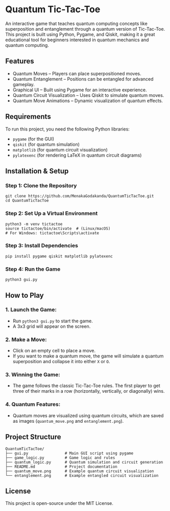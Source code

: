 # Quantum Tic-Tac-Toe

An interactive game that teaches quantum computing concepts like superposition and entanglement through a quantum version of Tic-Tac-Toe. This project is built using Python, Pygame, and Qiskit, making it a great educational tool for beginners interested in quantum mechanics and quantum computing.

## Features

- Quantum Moves – Players can place superpositioned moves.
- Quantum Entanglement – Positions can be entangled for advanced gameplay.
- Graphical UI – Built using Pygame for an interactive experience.
- Quantum Circuit Visualization – Uses Qiskit to simulate quantum moves.
- Quantum Move Animations – Dynamic visualization of quantum effects.

## Requirements
To run this project, you need the following Python libraries:
- `pygame` (for the GUI)
- `qiskit` (for quantum simulation)
- `matplotlib` (for quantum circuit visualization)
- `pylatexenc` (for rendering LaTeX in quantum circuit diagrams)

## Installation & Setup

### Step 1: Clone the Repository
```
git clone https://github.com/MenakaGodakanda/QuantumTicTacToe.git
cd QuantumTicTacToe
```

### Step 2: Set Up a Virtual Environment
```
python3 -m venv tictactoe
source tictactoe/bin/activate  # (Linux/macOS)
# For Windows: tictactoe\Scripts\activate
```

### Step 3: Install Dependencies
```
pip install pygame qiskit matplotlib pylatexenc
```

### Step 4: Run the Game
```
python3 gui.py
```

## How to Play
### 1. Launch the Game:
- Run `python3 gui.py` to start the game.
- A 3x3 grid will appear on the screen.

### 2. Make a Move:
- Click on an empty cell to place a move.
- If you want to make a quantum move, the game will simulate a quantum superposition and collapse it into either `X` or `O`.

### 3. Winning the Game:
- The game follows the classic Tic-Tac-Toe rules. The first player to get three of their marks in a row (horizontally, vertically, or diagonally) wins.

### 4. Quantum Features:
- Quantum moves are visualized using quantum circuits, which are saved as images (`quantum_move.png` and `entanglement.png`).

## Project Structure
```
QuantumTicTacToe/
├── gui.py                # Main GUI script using pygame
├── game_logic.py         # Game logic and rules
├── quantum_logic.py      # Quantum simulation and circuit generation
├── README.md             # Project documentation
├── quantum_move.png      # Example quantum circuit visualization
└── entanglement.png      # Example entangled circuit visualization
```
## License

This project is open-source under the MIT License.
